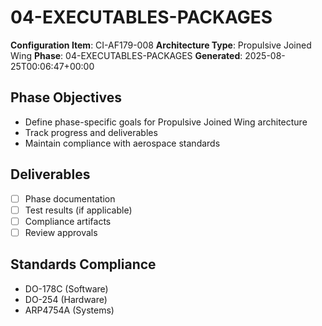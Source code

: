 # 04-EXECUTABLES-PACKAGES

**Configuration Item**: CI-AF179-008
**Architecture Type**: Propulsive Joined Wing
**Phase**: 04-EXECUTABLES-PACKAGES
**Generated**: 2025-08-25T00:06:47+00:00

## Phase Objectives
- Define phase-specific goals for Propulsive Joined Wing architecture
- Track progress and deliverables
- Maintain compliance with aerospace standards

## Deliverables
- [ ] Phase documentation
- [ ] Test results (if applicable)
- [ ] Compliance artifacts
- [ ] Review approvals

## Standards Compliance
- DO-178C (Software)
- DO-254 (Hardware)
- ARP4754A (Systems)
